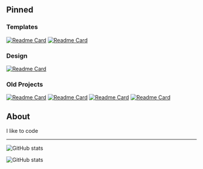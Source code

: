 ## Pinned

### Templates
[![Readme Card](https://github-readme-stats.vercel.app/api/pin/?username=kiblitz&repo=rust-sdl2-template&bg_color=00000000&title_color=69A9EC&text_color=F0F3F6&icon_color=F0F3F6&border_color=7A828E)](https://github.com/kiblitz/rust-sdl2-template)
[![Readme Card](https://github-readme-stats.vercel.app/api/pin/?username=kiblitz&repo=ts-canvas-template&bg_color=00000000&title_color=69A9EC&text_color=F0F3F6&icon_color=F0F3F6&border_color=7A828E)](https://github.com/kiblitz/ts-canvas-template)

### Design
[![Readme Card](https://github-readme-stats.vercel.app/api/pin/?username=kiblitz&repo=enigma-rotor&bg_color=00000000&title_color=69A9EC&text_color=F0F3F6&icon_color=F0F3F6&border_color=7A828E)](https://github.com/kiblitz/enigma-rotor)

### Old Projects
[![Readme Card](https://github-readme-stats.vercel.app/api/pin/?username=kiblitz&repo=bullet-backlog&bg_color=00000000&title_color=69A9EC&text_color=F0F3F6&icon_color=F0F3F6&border_color=7A828E)](https://github.com/kiblitz/bullet-backlog)
[![Readme Card](https://github-readme-stats.vercel.app/api/pin/?username=kiblitz&repo=wifi-comms-handler&bg_color=00000000&title_color=69A9EC&text_color=F0F3F6&icon_color=F0F3F6&border_color=7A828E)](https://github.com/kiblitz/wifi-comms-handler)
[![Readme Card](https://github-readme-stats.vercel.app/api/pin/?username=kiblitz&repo=stack-calculator&bg_color=00000000&title_color=69A9EC&text_color=F0F3F6&icon_color=F0F3F6&border_color=7A828E)](https://github.com/kiblitz/stack-calculator)
[![Readme Card](https://github-readme-stats.vercel.app/api/pin/?username=kiblitz&repo=github-contributions-wallpaper-android&bg_color=00000000&title_color=69A9EC&text_color=F0F3F6&icon_color=F0F3F6&border_color=7A828E)](https://github.com/kiblitz/github-contributions-wallpaper-android)
## About
I like to code
<!--
_What are "Old Projects"?_ - Random projects that served no purpose other than resume filler

- Computer Science @ Carnegie Mellon University (Fall 2019 - Winter 2022)
- Software Engineer Intern
  - Facebook (Summer 2020)
  - Google (Summer 2021)
  - Jane Street (Summer 2022)
  - Monad Labs (Winter/Spring 2023)
- Research Assistant
  - Gnomad @ Institute for Software Research (Winter/Spring 2022)
- Teaching Assistant
  - Intro to Computer Security (Winter/Spring 2022)
-->
---
![GitHub stats](https://github-readme-stats.vercel.app/api?username=kiblitz&bg_color=0A0C10&text_color=69A9EC&icon_color=F0F3F6&border_color=7A828E&hide_title=true&show_icons=true)

![GitHub stats](https://github-readme-stats.vercel.app/api/top-langs/?username=kiblitz&bg_color=0A0C10&text_color=F0F3F6&icon_color=F0F3F6&border_color=7A828E&hide_title=true&langs_count=10)
